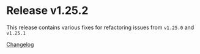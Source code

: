 # Release v1.25.2
This release contains various fixes for refactoring issues from `v1.25.0` and `v1.25.1`

[Changelog](https://docs.otc-service.com/releasenotes/terraform-provider-opentelekomcloud/current.html#v1-25-2)